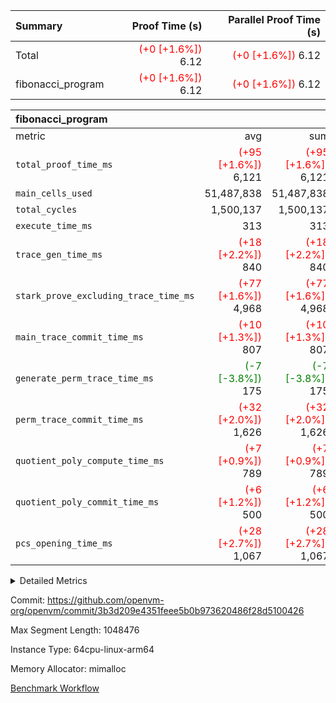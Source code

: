 | Summary | Proof Time (s) | Parallel Proof Time (s) |
|:---|---:|---:|
| Total | <span style='color: red'>(+0 [+1.6%])</span> 6.12 | <span style='color: red'>(+0 [+1.6%])</span> 6.12 |
| fibonacci_program | <span style='color: red'>(+0 [+1.6%])</span> 6.12 | <span style='color: red'>(+0 [+1.6%])</span> 6.12 |


| fibonacci_program |||||
|:---|---:|---:|---:|---:|
|metric|avg|sum|max|min|
| `total_proof_time_ms ` | <span style='color: red'>(+95 [+1.6%])</span> 6,121 | <span style='color: red'>(+95 [+1.6%])</span> 6,121 | <span style='color: red'>(+95 [+1.6%])</span> 6,121 | <span style='color: red'>(+95 [+1.6%])</span> 6,121 |
| `main_cells_used     ` |  51,487,838 |  51,487,838 |  51,487,838 |  51,487,838 |
| `total_cycles        ` |  1,500,137 |  1,500,137 |  1,500,137 |  1,500,137 |
| `execute_time_ms     ` |  313 |  313 |  313 |  313 |
| `trace_gen_time_ms   ` | <span style='color: red'>(+18 [+2.2%])</span> 840 | <span style='color: red'>(+18 [+2.2%])</span> 840 | <span style='color: red'>(+18 [+2.2%])</span> 840 | <span style='color: red'>(+18 [+2.2%])</span> 840 |
| `stark_prove_excluding_trace_time_ms` | <span style='color: red'>(+77 [+1.6%])</span> 4,968 | <span style='color: red'>(+77 [+1.6%])</span> 4,968 | <span style='color: red'>(+77 [+1.6%])</span> 4,968 | <span style='color: red'>(+77 [+1.6%])</span> 4,968 |
| `main_trace_commit_time_ms` | <span style='color: red'>(+10 [+1.3%])</span> 807 | <span style='color: red'>(+10 [+1.3%])</span> 807 | <span style='color: red'>(+10 [+1.3%])</span> 807 | <span style='color: red'>(+10 [+1.3%])</span> 807 |
| `generate_perm_trace_time_ms` | <span style='color: green'>(-7 [-3.8%])</span> 175 | <span style='color: green'>(-7 [-3.8%])</span> 175 | <span style='color: green'>(-7 [-3.8%])</span> 175 | <span style='color: green'>(-7 [-3.8%])</span> 175 |
| `perm_trace_commit_time_ms` | <span style='color: red'>(+32 [+2.0%])</span> 1,626 | <span style='color: red'>(+32 [+2.0%])</span> 1,626 | <span style='color: red'>(+32 [+2.0%])</span> 1,626 | <span style='color: red'>(+32 [+2.0%])</span> 1,626 |
| `quotient_poly_compute_time_ms` | <span style='color: red'>(+7 [+0.9%])</span> 789 | <span style='color: red'>(+7 [+0.9%])</span> 789 | <span style='color: red'>(+7 [+0.9%])</span> 789 | <span style='color: red'>(+7 [+0.9%])</span> 789 |
| `quotient_poly_commit_time_ms` | <span style='color: red'>(+6 [+1.2%])</span> 500 | <span style='color: red'>(+6 [+1.2%])</span> 500 | <span style='color: red'>(+6 [+1.2%])</span> 500 | <span style='color: red'>(+6 [+1.2%])</span> 500 |
| `pcs_opening_time_ms ` | <span style='color: red'>(+28 [+2.7%])</span> 1,067 | <span style='color: red'>(+28 [+2.7%])</span> 1,067 | <span style='color: red'>(+28 [+2.7%])</span> 1,067 | <span style='color: red'>(+28 [+2.7%])</span> 1,067 |



<details>
<summary>Detailed Metrics</summary>

| group | num_segments | keygen_time_ms | commit_exe_time_ms |
| --- | --- | --- | --- |
| fibonacci_program | 1 | 373 | 6 | 

| group | air_name | quotient_deg | interactions | constraints |
| --- | --- | --- | --- | --- |
| fibonacci_program | AccessAdapterAir<16> | 2 | 5 | 14 | 
| fibonacci_program | AccessAdapterAir<2> | 2 | 5 | 14 | 
| fibonacci_program | AccessAdapterAir<32> | 2 | 5 | 14 | 
| fibonacci_program | AccessAdapterAir<4> | 2 | 5 | 14 | 
| fibonacci_program | AccessAdapterAir<64> | 2 | 5 | 14 | 
| fibonacci_program | AccessAdapterAir<8> | 2 | 5 | 14 | 
| fibonacci_program | BitwiseOperationLookupAir<8> | 2 | 2 | 4 | 
| fibonacci_program | MemoryMerkleAir<8> | 2 | 4 | 40 | 
| fibonacci_program | PersistentBoundaryAir<8> | 2 | 3 | 6 | 
| fibonacci_program | PhantomAir | 2 | 3 | 5 | 
| fibonacci_program | Poseidon2PeripheryAir<BabyBearParameters>, 1> | 2 | 1 | 286 | 
| fibonacci_program | ProgramAir | 1 | 1 | 4 | 
| fibonacci_program | RangeTupleCheckerAir<2> | 1 | 1 | 4 | 
| fibonacci_program | VariableRangeCheckerAir | 1 | 1 | 4 | 
| fibonacci_program | VmAirWrapper<Rv32BaseAluAdapterAir, BaseAluCoreAir<4, 8> | 2 | 19 | 43 | 
| fibonacci_program | VmAirWrapper<Rv32BaseAluAdapterAir, LessThanCoreAir<4, 8> | 2 | 17 | 39 | 
| fibonacci_program | VmAirWrapper<Rv32BaseAluAdapterAir, ShiftCoreAir<4, 8> | 2 | 23 | 90 | 
| fibonacci_program | VmAirWrapper<Rv32BranchAdapterAir, BranchEqualCoreAir<4> | 2 | 11 | 25 | 
| fibonacci_program | VmAirWrapper<Rv32BranchAdapterAir, BranchLessThanCoreAir<4, 8> | 2 | 13 | 41 | 
| fibonacci_program | VmAirWrapper<Rv32CondRdWriteAdapterAir, Rv32JalLuiCoreAir> | 2 | 10 | 22 | 
| fibonacci_program | VmAirWrapper<Rv32HintStoreAdapterAir, Rv32HintStoreCoreAir> | 2 | 15 | 17 | 
| fibonacci_program | VmAirWrapper<Rv32JalrAdapterAir, Rv32JalrCoreAir> | 2 | 16 | 20 | 
| fibonacci_program | VmAirWrapper<Rv32LoadStoreAdapterAir, LoadSignExtendCoreAir<4, 8> | 2 | 18 | 33 | 
| fibonacci_program | VmAirWrapper<Rv32LoadStoreAdapterAir, LoadStoreCoreAir<4> | 2 | 17 | 38 | 
| fibonacci_program | VmAirWrapper<Rv32MultAdapterAir, DivRemCoreAir<4, 8> | 2 | 25 | 88 | 
| fibonacci_program | VmAirWrapper<Rv32MultAdapterAir, MulHCoreAir<4, 8> | 2 | 24 | 38 | 
| fibonacci_program | VmAirWrapper<Rv32MultAdapterAir, MultiplicationCoreAir<4, 8> | 2 | 19 | 26 | 
| fibonacci_program | VmAirWrapper<Rv32RdWriteAdapterAir, Rv32AuipcCoreAir> | 2 | 11 | 15 | 
| fibonacci_program | VmConnectorAir | 2 | 3 | 9 | 

| group | air_name | segment | rows | prep_cols | perm_cols | main_cols | cells |
| --- | --- | --- | --- | --- | --- | --- | --- |
| fibonacci_program | AccessAdapterAir<8> | 0 | 64 |  | 24 | 17 | 2,624 | 
| fibonacci_program | BitwiseOperationLookupAir<8> | 0 | 65,536 | 3 | 8 | 2 | 655,360 | 
| fibonacci_program | MemoryMerkleAir<8> | 0 | 256 |  | 20 | 32 | 13,312 | 
| fibonacci_program | PersistentBoundaryAir<8> | 0 | 64 |  | 12 | 20 | 2,048 | 
| fibonacci_program | PhantomAir | 0 | 2 |  | 12 | 6 | 36 | 
| fibonacci_program | Poseidon2PeripheryAir<BabyBearParameters>, 1> | 0 | 256 |  | 8 | 300 | 78,848 | 
| fibonacci_program | ProgramAir | 0 | 4,096 |  | 8 | 10 | 73,728 | 
| fibonacci_program | RangeTupleCheckerAir<2> | 0 | 524,288 | 2 | 8 | 1 | 4,718,592 | 
| fibonacci_program | VariableRangeCheckerAir | 0 | 262,144 | 2 | 8 | 1 | 2,359,296 | 
| fibonacci_program | VmAirWrapper<Rv32BaseAluAdapterAir, BaseAluCoreAir<4, 8> | 0 | 1,048,576 |  | 80 | 36 | 121,634,816 | 
| fibonacci_program | VmAirWrapper<Rv32BaseAluAdapterAir, LessThanCoreAir<4, 8> | 0 | 524,288 |  | 40 | 37 | 40,370,176 | 
| fibonacci_program | VmAirWrapper<Rv32BaseAluAdapterAir, ShiftCoreAir<4, 8> | 0 | 2 |  | 52 | 53 | 210 | 
| fibonacci_program | VmAirWrapper<Rv32BranchAdapterAir, BranchEqualCoreAir<4> | 0 | 262,144 |  | 48 | 26 | 19,398,656 | 
| fibonacci_program | VmAirWrapper<Rv32BranchAdapterAir, BranchLessThanCoreAir<4, 8> | 0 | 8 |  | 56 | 32 | 704 | 
| fibonacci_program | VmAirWrapper<Rv32CondRdWriteAdapterAir, Rv32JalLuiCoreAir> | 0 | 131,072 |  | 44 | 18 | 8,126,464 | 
| fibonacci_program | VmAirWrapper<Rv32HintStoreAdapterAir, Rv32HintStoreCoreAir> | 0 | 4 |  | 36 | 26 | 248 | 
| fibonacci_program | VmAirWrapper<Rv32JalrAdapterAir, Rv32JalrCoreAir> | 0 | 16 |  | 36 | 28 | 1,024 | 
| fibonacci_program | VmAirWrapper<Rv32LoadStoreAdapterAir, LoadStoreCoreAir<4> | 0 | 32 |  | 72 | 40 | 3,584 | 
| fibonacci_program | VmAirWrapper<Rv32RdWriteAdapterAir, Rv32AuipcCoreAir> | 0 | 16 |  | 28 | 21 | 784 | 
| fibonacci_program | VmConnectorAir | 0 | 2 | 1 | 12 | 4 | 32 | 

| group | segment | trace_gen_time_ms | total_proof_time_ms | total_cycles | total_cells | stark_prove_excluding_trace_time_ms | quotient_poly_compute_time_ms | quotient_poly_commit_time_ms | perm_trace_commit_time_ms | pcs_opening_time_ms | main_trace_commit_time_ms | main_cells_used | generate_perm_trace_time_ms | execute_time_ms |
| --- | --- | --- | --- | --- | --- | --- | --- | --- | --- | --- | --- | --- | --- | --- |
| fibonacci_program | 0 | 840 | 6,121 | 1,500,137 | 197,440,542 | 4,968 | 789 | 500 | 1,626 | 1,067 | 807 | 51,487,838 | 175 | 313 | 

</details>


Commit: https://github.com/openvm-org/openvm/commit/3b3d209e4351feee5b0b973620486f28d5100426

Max Segment Length: 1048476

Instance Type: 64cpu-linux-arm64

Memory Allocator: mimalloc

[Benchmark Workflow](https://github.com/openvm-org/openvm/actions/runs/12958450428)
